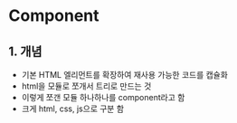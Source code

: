 # Component
## 1. 개념
* 기본 HTML 엘리먼트를 확장하여 재사용 가능한 코드를 캡슐화
* html을 모듈로 쪼개서 트리로 만드는 것
* 이렇게 쪼갠 모듈 하나하나를 component라고 함
* 크게 html, css, js으로 구분 함
